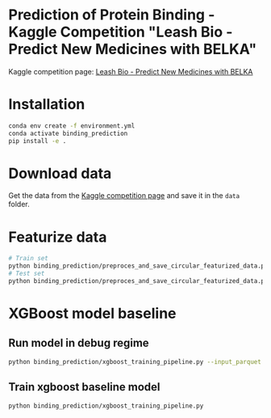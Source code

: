 # Prediction of Protein Binding - Kaggle Competition "Leash Bio - Predict New Medicines with BELKA"

Kaggle competition page: [Leash Bio - Predict New Medicines with BELKA](https://www.kaggle.com/competitions/leash-BELKA/overview)

# Installation
```bash
conda env create -f environment.yml
conda activate binding_prediction
pip install -e .
```

# Download data
Get the data from the [Kaggle competition page](https://www.kaggle.com/competitions/leash-BELKA/data) and save it in the `data` folder.

# Featurize data
```bash
# Train set
python binding_prediction/preproces_and_save_circular_featurized_data.py --input_parquet data/train.parquet
# Test set
python binding_prediction/preproces_and_save_circular_featurized_data.py --input_parquet data/test.parquet
```

# XGBoost model baseline


## Run model in debug regime
```bash
python binding_prediction/xgboost_training_pipeline.py --input_parquet data/row_group_0.parquet --debug
```

## Train xgboost baseline model
```bash
python binding_prediction/xgboost_training_pipeline.py
```